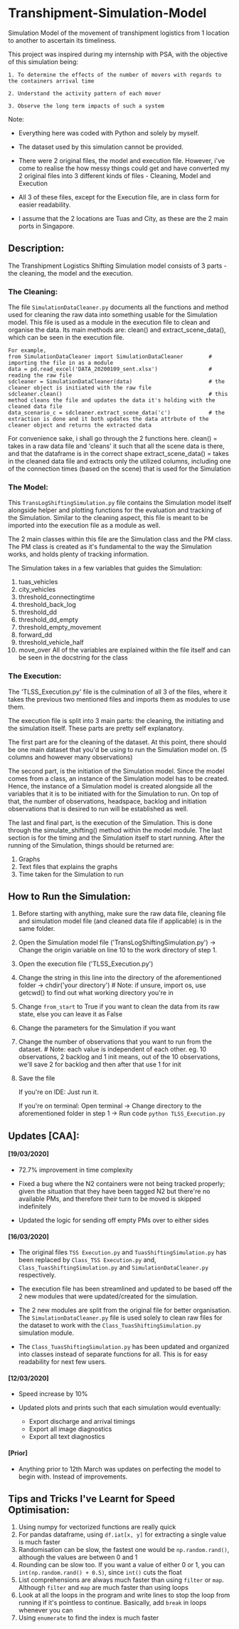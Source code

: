 # Transhipment-Simulation-Model
Simulation Model of the movement of transhipment logistics from 1 location to another to ascertain its timeliness.

This project was inspired during my internship with PSA, with the objective of this simulation being:
    
    1. To determine the effects of the number of movers with regards to the containers arrival time
    
    2. Understand the activity pattern of each mover
    
    3. Observe the long term impacts of such a system
    
Note:

- Everything here was coded with Python and solely by myself. 

- The dataset used by this simulation cannot be provided.

- There were 2 original files, the model and execution file. However, i've come to realise the how messy things could get and have converted my 2 original files into 3 different kinds of files - Cleaning, Model and Execution

- All 3 of these files, except for the Execution file, are in class form for easier readability. 

- I assume that the 2 locations are Tuas and City, as these are the 2 main ports in Singapore. 

## Description:
The Transhipment Logistics Shifting Simulation model consists of 3 parts - the cleaning, the model and the execution.

### The Cleaning:
The file `SimulationDataCleaner.py` documents all the functions and method used for cleaning the raw data into something    usable for the Simulation model. This file is used as a module in the execution file to clean and organise the data. Its    main methods are: clean() and extract_scene_data(), which can be seen in the execution file.

```
For example,
from SimulationDataCleaner import SimulationDataCleaner        # importing the file in as a module
data = pd.read_excel('DATA_20200109_sent.xlsx')                # reading the raw file
sdcleaner = SimulationDataCleaner(data)                        # the cleaner object is initiated with the raw file
sdcleaner.clean()                                              # this method cleans the file and updates the data it's holding with the cleaned data file
data_scenario_c = sdcleaner.extract_scene_data('c')            # the extraction is done and it both updates the data attrbute of the cleaner object and returns the extracted data
```

For convenience sake, i shall go through the 2 functions here.
clean() = takes in a raw data file and 'cleans' it such that all the scene data is there, and that the dataframe is in the correct shape
extract_scene_data() = takes in the cleaned data file and extracts only the utilized columns, including one of the connection times (based on the scene) that is used for the Simulation

### The Model:
This `TransLogShiftingSimulation.py` file contains the Simulation model itself alongside helper and plotting functions for the evaluation and tracking of the Simulation. 
Similar to the cleaning aspect, this file is meant to be imported into the execution file as a module as well. 

The 2 main classes within this file are the Simulation class and the PM class. The PM class is created as it's fundamental to the way the Simulation works, and holds plenty of tracking information.

The Simulation takes in a few variables that guides the Simulation:
1. tuas_vehicles
2. city_vehicles 
3. threshold_connectingtime 
4. threshold_back_log 
5. threshold_dd 
6. threshold_dd_empty 
7. threshold_empty_movement 
8. forward_dd
9. threshold_vehicle_half 
10. move_over 
All of the variables are explained within the file itself and can be seen in the docstring for the class

### The Execution:
The 'TLSS_Execution.py' file is the culmination of all 3 of the files, where it takes the previous two mentioned files and imports them as modules to use them. 

The execution file is split into 3 main parts: the cleaning, the initiating and the simulation itself. 
These parts are pretty self explanatory. 

The first part are for the cleaning of the dataset. 
At this point, there should be one main dataset that you'd be using to run the Simulation model on. (5 columns and however many observations)

The second part, is the initiation of the Simulation model. Since the model comes from a class, an instance of the Simulation model has to be created.
Hence, the instance of a Simulation model is created alongside all the variables that it is to be initiated with for the Simulation to run. 
On top of that, the number of observations, headspace, backlog and initiation observations that is desired to run will be established as well.

The last and final part, is the execution of the Simulation.
This is done through the simulate_shifting() method within the model module. 
The last section is for the timing and the Simulation itself to start running. 
After the running of the Simulation, things should be returned are:

1. Graphs
2. Text files that explains the graphs
3. Time taken for the Simulation to run

## How to Run the Simulation:
1. Before starting with anything, make sure the raw data file, cleaning file and simulation model file (and cleaned data file if applicable) is in the same folder.

2. Open the Simulation model file ('TransLogShiftingSimulation.py') -> Change the origin variable on line 10 to the work directory of step 1.

3. Open the execution file ('TLSS_Execution.py')

4. Change the string in this line into the directory of the aforementioned folder -> chdir('your directory') # Note: if unsure, import os, use getcwd() to find out what working directory you're in

5. Change `from_start` to True if you want to clean the data from its raw state, else you can leave it as False

6. Change the parameters for the Simulation if you want

7. Change the number of observations that you want to run from the dataset. # Note: each value is independent of each other. eg. 10 observations, 2 backlog and 1 init means, out of the 10 observations, we'll save 2 for backlog and then after that use 1 for init

8. Save the file 
    
    If you're on IDE: 
    Just run it.

    If you're on terminal: 
    Open terminal ->
    Change directory to the aforementioned folder in step 1 ->
    Run code `python TLSS_Execution.py`

## Updates [CAA]:

#### [19/03/2020]
- 72.7% improvement in time complexity

- Fixed a bug where the N2 containers were not being tracked properly; given the situation that they have been tagged N2 but there're no available PMs, and therefore their turn to be moved is skipped indefinitely

- Updated the logic for sending off empty PMs over to either sides

#### [16/03/2020]
- The original files `TSS Execution.py` and `TuasShiftingSimulation.py` has been replaced by `Class_TSS Execution.py` and, `Class_TuasShiftingSimulation.py` and `SimulationDataCleaner.py` respectively. 

- The execution file has been streamlined and updated to be based off the 2 new modules that were updated/created for the simulation.

- The 2 new modules are split from the original file for better organisation. The `SimulationDataCleaner.py` file is used solely to clean raw files for the dataset to work with the `Class_TuasShiftingSimulation.py` simulation module.

- The `Class_TuasShiftingSimulation.py` has been updated and organized into classes instead of separate functions for all. This is for easy readability for next few users. 

#### [12/03/2020]
- Speed increase by 10%

- Updated plots and prints such that each simulation would eventually:
    - Export discharge and arrival timings
    - Export all image diagnostics
    - Export all text diagnostics
    
#### [Prior]
- Anything prior to 12th March was updates on perfecting the model to begin with. Instead of improvements.

## Tips and Tricks I've Learnt for Speed Optimisation:
1. Using numpy for vectorized functions are really quick
2. For pandas dataframe, using `df.iat[x, y]` for extracting a single value is much faster
3. Randomisation can be slow, the fastest one would be `np.random.rand()`, although the values are between 0 and 1
4. Rounding can be slow too. If you want a value of either 0 or 1, you can `int(np.random.rand() + 0.5)`, since `int()` cuts the float
5. List comprehensions are always much faster than using `filter` or `map`. Although `filter` and `map` are much faster than using loops
6. Look at all the loops in the program and write lines to stop the loop from running if it's pointless to continue. Basically, add `break` in loops whenever you can
7. Using `enumerate` to find the index is much faster
